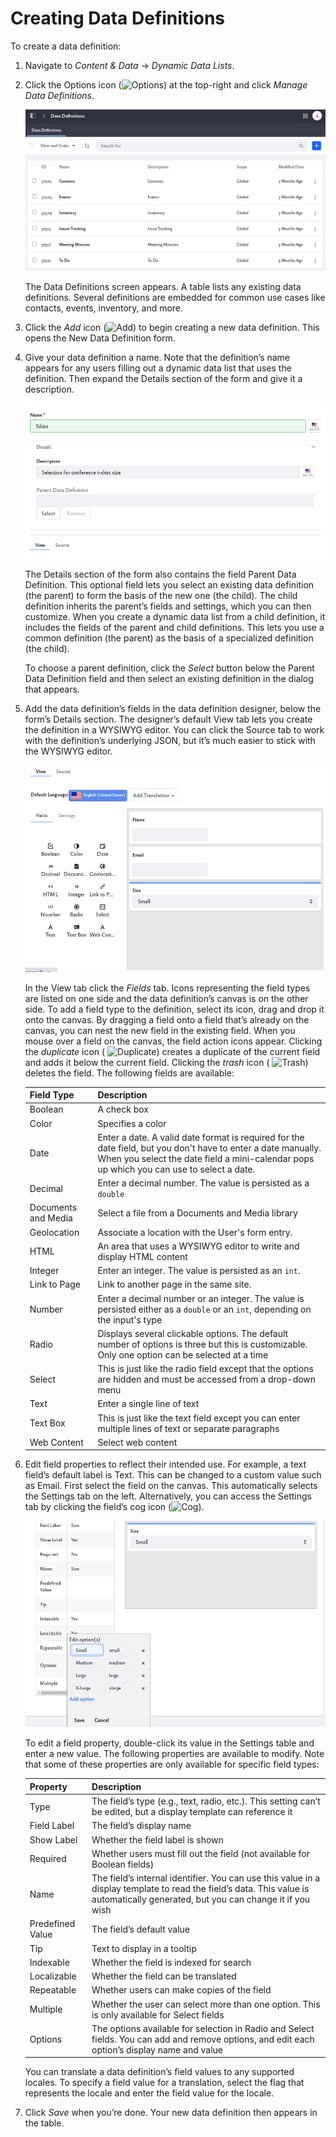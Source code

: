 # Creating Data Definitions

To create a data definition:

1. Navigate to *Content & Data* &rarr; *Dynamic Data Lists*. 

1. Click the Options icon (![Options](../../../images/icon-options.png)) at the top-right and click *Manage Data Definitions*.

    ![The list of existing data definitions are displayed.](./creating-data-definitions/images/01.png)

    The Data Definitions screen appears. A table lists any existing data definitions. Several definitions are embedded for common use cases like contacts, events, inventory, and more.

1. Click the *Add* icon (![Add](../../../images/icon-add.png)) to begin creating a new data definition. This opens the New Data Definition form. 

1. Give your data definition a name. Note that the definition’s name appears for any users filling out a dynamic data list that uses the definition. Then expand the Details section of the form and give it a description.

    ![Input a name for your data definition.](./creating-data-definitions/images/02.png)

    The Details section of the form also contains the field Parent Data Definition. This optional field lets you select an existing data definition (the parent) to form the basis of the new one (the child). The child definition inherits the parent’s fields and settings, which you can then customize. When you create a dynamic data list from a child definition, it includes the fields of the parent and child definitions. This lets you use a common definition (the parent) as the basis of a specialized definition (the child). 

    To choose a parent definition, click the *Select* button below the Parent Data Definition field and then select an existing definition in the dialog that appears.

1. Add the data definition’s fields in the data definition designer, below the form’s Details section. The designer’s default View tab lets you create the definition in a WYSIWYG editor. You can click the Source tab to work with the definition’s underlying JSON, but it’s much easier to stick with the WYSIWYG editor.

    ![Choose the fields to associate with your data definition.](./creating-data-definitions/images/03.png)

    In the View tab click the *Fields* tab. Icons representing the field types are listed on one side and the data definition’s canvas is on the other side. To add a field type to the definition, select its icon, drag and drop it onto the canvas. By dragging a field onto a field that’s already on the canvas, you can nest the new field in the existing field. When you mouse over a field on the canvas, the field action icons appear. Clicking the *duplicate* icon (
    ![Duplicate](../../../images/icon-duplicate.png)) creates a duplicate of the current field and adds it below the current field. Clicking the *trash* icon (
    ![Trash](../../../images/icon-trash.png)) deletes the field. The following fields are available:

    | Field Type | Description |
    | --- | --- |
    | Boolean | A check box |
    | Color | Specifies a color |
    | Date | Enter a date. A valid date format is required for the date field, but you don't have to enter a date manually. When you select the date field a mini-calendar pops up which you can use to select a date. |
    | Decimal | Enter a decimal number. The value is persisted as a `double` |
    | Documents and Media | Select a file from a Documents and Media library |
    | Geolocation | Associate a location with the User's form entry. |
    | HTML | An area that uses a WYSIWYG editor to write and display HTML content |
    | Integer | Enter an integer. The value is persisted as an `int`. |
    | Link to Page | Link to another page in the same site. |
    | Number | Enter a decimal number or an integer. The value is persisted either as a `double` or an `int`, depending on the input's type |
    | Radio | Displays several clickable options. The default number of options is three but this is customizable. Only one option can be selected at a time |
    | Select | This is just like the radio field except that the options are hidden and must be accessed from a drop-down menu |
    | Text | Enter a single line of text |
    | Text Box | This is just like the text field except you can enter multiple lines of text or separate paragraphs |
    | Web Content | Select web content |

1. Edit field properties to reflect their intended use. For example, a text field’s default label is Text. This can be changed to a custom value such as Email. First select the field on the canvas. This automatically selects the Settings tab on the left. Alternatively, you can access the Settings tab by clicking the field’s cog icon (![Cog](../../../images/icon-cog.png)). 

    ![Double-click a field label to change the default value.](./creating-data-definitions/images/04.png)

    To edit a field property, double-click its value in the Settings table and enter a new value. The following properties are available to modify. Note that some of these properties are only available for specific field types:

    | Property | Description |
    | --- | --- |
    | Type | The field’s type (e.g., text, radio, etc.). This setting can’t be edited, but a display template can reference it |
    | Field Label | The field’s display name |
    | Show Label | Whether the field label is shown |
    | Required | Whether users must fill out the field (not available for Boolean fields) |
    | Name | The field’s internal identifier. You can use this value in a display template to read the field’s data. This value is automatically generated, but you can change it if you wish |
    | Predefined Value | The field’s default value |
    | Tip | Text to display in a tooltip |
    | Indexable | Whether the field is indexed for search |
    | Localizable | Whether the field can be translated |
    | Repeatable | Whether users can make copies of the field |
    | Multiple | Whether the user can select more than one option. This is only available for Select fields |
    | Options | The options available for selection in Radio and Select fields. You can add and remove options, and edit each option’s display name and value |

    You can translate a data definition’s field values to any supported locales. To specify a field value for a translation, select the flag that represents the locale and enter the field value for the locale.

1. Click *Save* when you’re done. Your new data definition then appears in the table.

